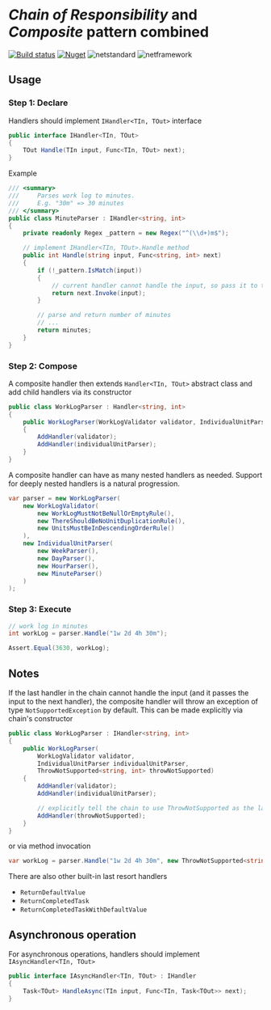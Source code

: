 # _Chain of Responsibility_ and _Composite_ pattern combined

[![Build status](https://ci.appveyor.com/api/projects/status/dc5qp2litp7rt74k?svg=true)](https://ci.appveyor.com/project/sonbua/responsibilitychain) [![Nuget](https://img.shields.io/nuget/v/ResponsibilityChain.svg)](https://www.nuget.org/packages/ResponsibilityChain) ![netstandard](https://img.shields.io/badge/netstandard-2.0-green) ![netframework](https://img.shields.io/badge/netfx-4.5.2-green)

## Usage

### Step 1: Declare

Handlers should implement `IHandler<TIn, TOut>` interface

```c#
public interface IHandler<TIn, TOut>
{
    TOut Handle(TIn input, Func<TIn, TOut> next);
}
```

Example

```c#
/// <summary>
///     Parses work log to minutes.
///     E.g. "30m" => 30 minutes
/// </summary>
public class MinuteParser : IHandler<string, int>
{
    private readonly Regex _pattern = new Regex("^(\\d+)m$");

    // implement IHandler<TIn, TOut>.Handle method
    public int Handle(string input, Func<string, int> next)
    {
        if (!_pattern.IsMatch(input))
        {
            // current handler cannot handle the input, so pass it to the next handler
            return next.Invoke(input);
        }

        // parse and return number of minutes
        // ...
        return minutes;
    }
}
```

### Step 2: Compose

A composite handler then extends `Handler<TIn, TOut>` abstract class and add child handlers via its constructor

```c#
public class WorkLogParser : Handler<string, int>
{
    public WorkLogParser(WorkLogValidator validator, IndividualUnitParser individualUnitParser)
    {
        AddHandler(validator);
        AddHandler(individualUnitParser);
    }
}
```

A composite handler can have as many nested handlers as needed. Support for deeply nested handlers is a natural progression.

```c#
var parser = new WorkLogParser(
    new WorkLogValidator(
        new WorkLogMustNotBeNullOrEmptyRule(),
        new ThereShouldBeNoUnitDuplicationRule(),
        new UnitsMustBeInDescendingOrderRule()
    ),
    new IndividualUnitParser(
        new WeekParser(),
        new DayParser(),
        new HourParser(),
        new MinuteParser()
    )
);
```

### Step 3: Execute

```c#
// work log in minutes
int workLog = parser.Handle("1w 2d 4h 30m");

Assert.Equal(3630, workLog);
```

## Notes

If the last handler in the chain cannot handle the input (and it passes the input to the next handler), the composite handler will throw an exception of type `NotSupportedException` by default. This can be made explicitly via chain's constructor

```c#
public class WorkLogParser : IHandler<string, int>
{
    public WorkLogParser(
        WorkLogValidator validator,
        IndividualUnitParser individualUnitParser,
        ThrowNotSupported<string, int> throwNotSupported)
    {
        AddHandler(validator);
        AddHandler(individualUnitParser);

        // explicitly tell the chain to use ThrowNotSupported as the last resort
        AddHandler(throwNotSupported);
    }
}
```

or via method invocation

```c#
var workLog = parser.Handle("1w 2d 4h 30m", new ThrowNotSupported<string, int>().Handle);
```

There are also other built-in last resort handlers
* `ReturnDefaultValue`
* `ReturnCompletedTask`
* `ReturnCompletedTaskWithDefaultValue`

## Asynchronous operation

For asynchronous operations, handlers should implement `IAsyncHandler<TIn, TOut>`

```c#
public interface IAsyncHandler<TIn, TOut> : IHandler
{
    Task<TOut> HandleAsync(TIn input, Func<TIn, Task<TOut>> next);
}
```